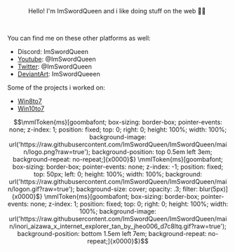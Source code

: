 <div align="center">
  Hello! I'm ImSwordQueen and i like doing stuff on the web 🏳️‍⚧️&nbsp;
</div>

 &nbsp;
 &nbsp;

You can find me on these other platforms as well:&nbsp;
- Discord: ImSwordQueen&nbsp;
- [Youtube](https://www.youtube.com/@ImSwordQueen/): @ImSwordQueen&nbsp;
- [Twitter](https://x.com/ImSwordQueen): @ImSwordQueen&nbsp;
- [DeviantArt](https://www.deviantart.com/imswordqueeen): ImSwordQueeen&nbsp;

Some of the projects i worked on:&nbsp;
- [Win8to7](https://www.deviantart.com/imswordking/art/916171789)
- [Win10to7](https://www.deviantart.com/imswordking/art/1047772827)

```math
\mmlToken{ms}[goombafont; box-sizing: border-box; pointer-events: none; z-index: 1; position: fixed; top: 0; right: 0; height: 100%; width: 100%; background-image: url('https://raw.githubusercontent.com/ImSwordQueen/ImSwordQueen/main/logo.png?raw=true'); background-position: top 0.5em left 3em; background-repeat: no-repeat;]{x0000}$}
\mmlToken{ms}[goombafont; box-sizing: border-box; pointer-events: none; z-index: -1; position: fixed; top: 50px; left: 0; height: 100%; width: 100%; background: url('https://raw.githubusercontent.com/ImSwordQueen/ImSwordQueen/main/logon.gif?raw=true'); background-size: cover; opacity: .3; filter: blur(5px)]{x0000}$}
\mmlToken{ms}[goombafont; box-sizing: border-box; pointer-events: none; z-index: 1; position: fixed; top: 0; right: 0; height: 100%; width: 100%; background-image: url('https://raw.githubusercontent.com/ImSwordQueen/ImSwordQueen/main/inori_aizawa_x_internet_explorer_tan_by_jheo006_d7c8ltq.gif?raw=true'); background-position: bottom 1.5em left 7em; background-repeat: no-repeat;]{x0000}$}
```
